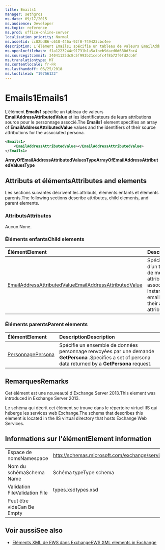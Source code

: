 ```yaml
---
title: Emails1
manager: sethgros
ms.date: 09/17/2015
ms.audience: Developer
ms.topic: reference
ms.prod: office-online-server
localization_priority: Normal
ms.assetid: cc02bd86-c618-446a-92f0-749423cbc4ee
description: L’élément Emails1 spécifie un tableau de valeurs EmailAddressAttributedValue et les identificateurs de leurs attributions source pour le personnage associé.
ms.openlocfilehash: f1a1223244c91731b1a5a1beb9daed6d680d3bc4
ms.sourcegitcommit: 34041125dc8c5f993b21cebfc4f8b72f0fd2cb6f
ms.translationtype: MT
ms.contentlocale: fr-FR
ms.lasthandoff: 06/25/2018
ms.locfileid: "19756122"
---
```

# <a name="emails1"></a><span data-ttu-id="9082c-103">Emails1</span><span class="sxs-lookup"><span data-stu-id="9082c-103">Emails1</span></span>

<span data-ttu-id="9082c-104">L’élément **Emails1** spécifie un tableau de valeurs **EmailAddressAttributedValue** et les identificateurs de leurs attributions source pour le personnage associé.</span><span class="sxs-lookup"><span data-stu-id="9082c-104">The **Emails1** element specifies an array of **EmailAddressAttributedValue** values and the identifiers of their source attributions for the associated persona.</span></span> 
  
```XML
<Emails1>
    <EmailAddressAttributedValue></EmailAddressAttributedValue>
</Emails1>
```

 <span data-ttu-id="9082c-105">**ArrayOfEmailAddressAttributedValuesType**</span><span class="sxs-lookup"><span data-stu-id="9082c-105">**ArrayOfEmailAddressAttributedValuesType**</span></span>
## <a name="attributes-and-elements"></a><span data-ttu-id="9082c-106">Attributs et éléments</span><span class="sxs-lookup"><span data-stu-id="9082c-106">Attributes and elements</span></span>

<span data-ttu-id="9082c-107">Les sections suivantes décrivent les attributs, éléments enfants et éléments parents.</span><span class="sxs-lookup"><span data-stu-id="9082c-107">The following sections describe attributes, child elements, and parent elements.</span></span>
  
### <a name="attributes"></a><span data-ttu-id="9082c-108">Attributs</span><span class="sxs-lookup"><span data-stu-id="9082c-108">Attributes</span></span>

<span data-ttu-id="9082c-109">Aucun.</span><span class="sxs-lookup"><span data-stu-id="9082c-109">None.</span></span>
  
### <a name="child-elements"></a><span data-ttu-id="9082c-110">Éléments enfants</span><span class="sxs-lookup"><span data-stu-id="9082c-110">Child elements</span></span>

|<span data-ttu-id="9082c-111">**Élément**</span><span class="sxs-lookup"><span data-stu-id="9082c-111">**Element**</span></span>|<span data-ttu-id="9082c-112">**Description**</span><span class="sxs-lookup"><span data-stu-id="9082c-112">**Description**</span></span>|
|:-----|:-----|
|[<span data-ttu-id="9082c-113">EmailAddressAttributedValue</span><span class="sxs-lookup"><span data-stu-id="9082c-113">EmailAddressAttributedValue</span></span>](emailaddressattributedvalue.md) <br/> |<span data-ttu-id="9082c-114">Spécifie une instance d’un tableau d’adresses de messagerie et leurs attributions associées.</span><span class="sxs-lookup"><span data-stu-id="9082c-114">Specifies an instance of an array of email addresses and their associated attributions.</span></span>  <br/> |
   
### <a name="parent-elements"></a><span data-ttu-id="9082c-115">Éléments parents</span><span class="sxs-lookup"><span data-stu-id="9082c-115">Parent elements</span></span>

|<span data-ttu-id="9082c-116">**Élément**</span><span class="sxs-lookup"><span data-stu-id="9082c-116">**Element**</span></span>|<span data-ttu-id="9082c-117">**Description**</span><span class="sxs-lookup"><span data-stu-id="9082c-117">**Description**</span></span>|
|:-----|:-----|
|[<span data-ttu-id="9082c-118">Personnage</span><span class="sxs-lookup"><span data-stu-id="9082c-118">Persona</span></span>](persona.md) <br/> |<span data-ttu-id="9082c-119">Spécifie un ensemble de données personnage renvoyées par une demande **GetPersona** .</span><span class="sxs-lookup"><span data-stu-id="9082c-119">Specifies a set of persona data returned by a **GetPersona** request.</span></span>  <br/> |
   
## <a name="remarks"></a><span data-ttu-id="9082c-120">Remarques</span><span class="sxs-lookup"><span data-stu-id="9082c-120">Remarks</span></span>

<span data-ttu-id="9082c-121">Cet élément est une nouveauté d'Exchange Server 2013.</span><span class="sxs-lookup"><span data-stu-id="9082c-121">This element was introduced in Exchange Server 2013.</span></span>
  
<span data-ttu-id="9082c-122">Le schéma qui décrit cet élément se trouve dans le répertoire virtuel IIS qui héberge les services web Exchange.</span><span class="sxs-lookup"><span data-stu-id="9082c-122">The schema that describes this element is located in the IIS virtual directory that hosts Exchange Web Services.</span></span>
  
## <a name="element-information"></a><span data-ttu-id="9082c-123">Informations sur l'élément</span><span class="sxs-lookup"><span data-stu-id="9082c-123">Element information</span></span>

|||
|:-----|:-----|
|<span data-ttu-id="9082c-124">Espace de noms</span><span class="sxs-lookup"><span data-stu-id="9082c-124">Namespace</span></span>  <br/> |http://schemas.microsoft.com/exchange/services/2006/types  <br/> |
|<span data-ttu-id="9082c-125">Nom du schéma</span><span class="sxs-lookup"><span data-stu-id="9082c-125">Schema Name</span></span>  <br/> |<span data-ttu-id="9082c-126">Schéma type</span><span class="sxs-lookup"><span data-stu-id="9082c-126">Type schema</span></span>  <br/> |
|<span data-ttu-id="9082c-127">Validation File</span><span class="sxs-lookup"><span data-stu-id="9082c-127">Validation File</span></span>  <br/> |<span data-ttu-id="9082c-128">types.xsd</span><span class="sxs-lookup"><span data-stu-id="9082c-128">types.xsd</span></span>  <br/> |
|<span data-ttu-id="9082c-129">Peut être vide</span><span class="sxs-lookup"><span data-stu-id="9082c-129">Can Be Empty</span></span>  <br/> ||
   
## <a name="see-also"></a><span data-ttu-id="9082c-130">Voir aussi</span><span class="sxs-lookup"><span data-stu-id="9082c-130">See also</span></span>



- [<span data-ttu-id="9082c-131">Éléments XML de EWS dans Exchange</span><span class="sxs-lookup"><span data-stu-id="9082c-131">EWS XML elements in Exchange</span></span>](ews-xml-elements-in-exchange.md)

